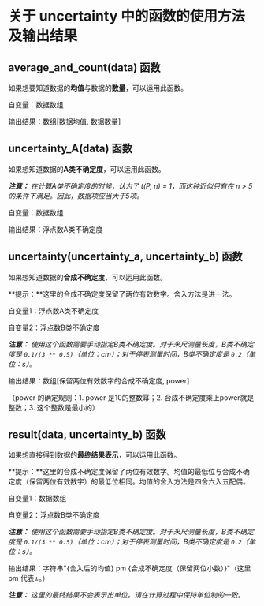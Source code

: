 # 关于 uncertainty 中的函数的使用方法及输出结果

## average_and_count(data) 函数

如果想要知道数据的**均值**与数据的**数量**，可以运用此函数。

自变量：数据数组

输出结果：数组[数据均值, 数据数量]

## uncertainty_A(data) 函数

如果想知道数据的**A类不确定度**，可以运用此函数。

***注意：*** *在计算A类不确定度的时候，认为了 t(P, n) = 1，而这种近似只有在 n > 5 的条件下满足。因此，数据项应当大于5项。*

自变量：数据数组

输出结果：浮点数A类不确定度

## uncertainty(uncertainty_a, uncertainty_b) 函数

如果想知道数据的**合成不确定度**，可以运用此函数。

**提示：**这里的合成不确定度保留了两位有效数字。舍入方法是进一法。

自变量1：浮点数A类不确定度

自变量2：浮点数B类不确定度

***注意：*** *使用这个函数需要手动指定B类不确定度。对于米尺测量长度，B类不确定度是 `0.1/(3 ** 0.5)`（单位：cm）；对于停表测量时间，B类不确定度是 `0.2`（单位：s）。*

输出结果：数组[保留两位有效数字的合成不确定度, power]

（power 的确定规则：1. power 是10的整数幂；2. 合成不确定度乘上power就是整数；3. 这个整数是最小的）

## result(data, uncertainty_b) 函数

如果想直接得到数据的**最终结果表示**，可以运用此函数。

**提示：**这里的合成不确定度保留了两位有效数字。均值的最低位与合成不确定度（保留两位有效数字）的最低位相同。均值的舍入方法是四舍六入五配偶。

自变量1：数据数组

自变量2：浮点数B类不确定度

***注意：*** *使用这个函数需要手动指定B类不确定度。对于米尺测量长度，B类不确定度是 `0.1/(3 ** 0.5)`（单位：cm）；对于停表测量时间，B类不确定度是 `0.2`（单位：s）。*

输出结果：字符串"{舍入后的均值} pm {合成不确定度（保留两位小数）}"（这里 pm 代表±。）

***注意：*** *这里的最终结果不会表示出单位。请在计算过程中保持单位制的一致。*
